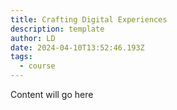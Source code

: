 ```yaml
---
title: Crafting Digital Experiences
description: template
author: LD
date: 2024-04-10T13:52:46.193Z
tags:
  - course
---
```



<!-- Main Content -->


  <!-- Sections will be generated by JS -->
  <p>Content will go here</p>


<!-- Footer -->

